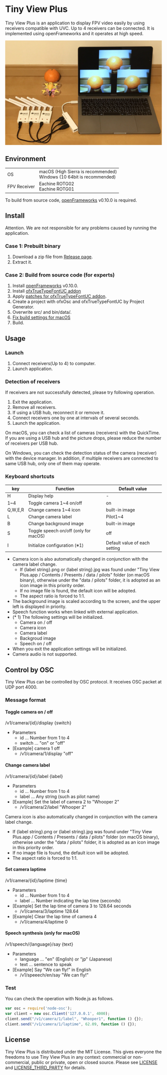 # Tiny View Plus

Tiny View Plus is an application to display FPV video easily by using receivers compatible with UVC. Up to 4 receivers can be connected. It is implemented using openFrameworks and it operates at high speed.

![tinyviewplus](docs/overview.jpg)

## Environment

<table>
<tr>
<td>OS</td><td>macOS (High Sierra is recommended)<br/>Windows (10 64bit is recommended)</td>
</tr>
<tr>
<td>FPV Receiver</td><td>Eachine ROTG02<br/>Eachine ROTG01</td>
</tr>
</table>

To build from source code, [openFrameworks](http://openframeworks.cc/ja/) v0.10.0 is required.

## Install

Attention. We are not responsible for any problems caused by running the application.

### Case 1: Prebuilt binary

1. Download a zip file from [Release page](https://github.com/t-asano/tinyviewplus/releases).
2. Extract it.

### Case 2: Build from source code (for experts)

1. Install [openFrameworks](http://openframeworks.cc/ja/) v0.10.0.
2. Install [ofxTrueTypeFontUC addon](https://github.com/hironishihara/ofxTrueTypeFontUC)
3. Apply [patches for ofxTrueTypeFontUC addon](https://github.com/hironishihara/ofxTrueTypeFontUC/pull/29/commits/297e75e9cdccb6d29b507eccf16b84d8fef86a88).
4. Create a project with ofxOsc and ofxTrueTypeFontUC by Project Generator.
5. Overwrite src/ and bin/data/.
6. [Fix build settings for macOS](https://github.com/openframeworks/openFrameworks/commit/da6929bf6dc529a1082224a7db249e8a073b2361)
7. Build.

## Usage

### Launch

1. Connect receivers(Up to 4) to computer.
2. Launch application.

### Detection of receivers

If receivers are not successfully detected, please try following operation.

1. Exit the application.
2. Remove all receivers.
3. If using a USB hub, reconnect it or remove it.
4. Connect receivers one by one at intervals of several seconds.
5. Launch the application.

On macOS, you can check a list of cameras (receivers) with the QuickTime. If you are using a USB hub and the picture drops, please reduce the number of receivers per USB hub.

On Windows, you can check the detection status of the camera (receiver) with the device manager. In addition, if multiple receivers are connected to same USB hub, only one of them may operate.

### Keyboard shortcuts
                        
| key | Function | Default value |
|---|---|---|
| H | Display help | - |
| 1~4 | Toggle camera 1~4 on/off | on |
| Q,W,E,R | Change camera 1~4 icon | built-in image |
| L | Change camera label | Pilot1~4 |
| B | Change background image | built-in image |
| S | Toggle speech on/off (only for macOS) | off |
| I | Initialize configuration (※1) | Default value of each setting |

- Camera icon is also automatically changed in conjunction with the camera label change.
	- If {label string}.png or {label string}.jpg was found under "Tiny View Plus.app / Contents / Presents / data / pilots" folder (on macOS binary), otherwise under the "data / pilots" folder,	it is adopted as an icon image in this priority order.
	- If no image file is found, the default icon will be adopted.
	- The aspect ratio is forced to 1:1.
- The background image is scaled according to the screen, and the upper left is displayed in priority.
- Speech function works when linked with external application.
- (* 1) The following settings will be initialized.
	- Camera on / off
	- Camera icon
	- Camera label
	- Backgroud image
	- Speech on / off
- When you exit the application settings will be initialized.
- Camera audio is not supported.

## Control by OSC

Tiny View Plus can be controlled by OSC protocol. It receives OSC packet at UDP port 4000.

### Message format

#### Toggle camera on / off

/v1/camera/{id}/display {switch}

- Parameters
	- id ... Number from 1 to 4
	- switch ... "on" or "off"
- [Example] camera 1 off
	- /v1/camera/1/display "off"

#### Change camera label

/v1/camera/{id}/label {label}

- Parameters
	- id ... Number from 1 to 4
	- label ... Any string (such as pilot name)
- [Example] Set the label of camera 2 to "Whooper 2"
	- /v1/camera/2/label "Whooper 2"

Camera icon is also automatically changed in conjunction with the camera label change.

- If {label string}.png or {label string}.jpg was found under "Tiny View Plus.app / Contents / Presents / data / pilots" folder (on macOS binary), otherwise under the "data / pilots" folder,	it is adopted as an icon image in this priority order.
- If no image file is found, the default icon will be adopted.
- The aspect ratio is forced to 1:1.

#### Set camera laptime

/v1/camera/{id}/laptime {time}

- Parameters
	- id ... Number from 1 to 4
	- label ... Number indicating the lap time (seconds)
- [Example] Set the lap time of camera 3 to 128.64 seconds
	- /v1/camera/3/laptime 128.64
- [Example] Clear the lap time of camera 4
	- /v1/camera/4/laptime 0

#### Speech synthesis (only for macOS)

/v1/speech/{language}/say {text}

- Parameters
	- language ... "en" (English) or "jp" (Japanese)
	- text ... sentence to speak
- [Example] Say "We can fly!" in English
	- /v1/speeech/en/say "We can fly!"

### Test

You can check the operation with Node.js as follows.

```js
var osc = require('node-osc');
var client = new osc.Client('127.0.0.1', 4000);
client.send("/v1/camera/1/label", "Whooper1", function () {});
client.send("/v1/camera/1/laptime", 62.09, function () {});
```

## License

Tiny View Plus is distributed under the MIT License. This gives everyone the freedoms to use Tiny View Plus in any context: commercial or non-commercial, public or private, open or closed source. Please see [LICENSE](LICENSE) and [LICENSE_THIRD_PARTY](LICENSE_THIRD_PARTY) for details.